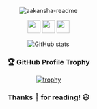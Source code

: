 <div align = "center">

![aakansha-readme](https://user-images.githubusercontent.com/11256141/120216029-1fb61480-c254-11eb-913f-8030bbf619b9.gif)

<!-- Badges -->
<a href="mailto:aakansha1216@gmail.com"><img src="https://img.shields.io/badge/Gmail-D14836?style=for-the-badge&logo=gmail&logoColor=white" height=30></a>
<a href="https://www.twitter.com/aakansha1216"><img src="https://img.shields.io/badge/Twitter-1DA1F2?style=for-the-badge&logo=twitter&logoColor=white" height=30></a>
 <a href="https://www.linkedin.com/in/aa1992"><img src="https://img.shields.io/badge/LinkedIn-0077B5?style=for-the-badge&logo=linkedin&logoColor=white" height=30></a>

 <!-- @Aakanksha Doshi's GitHub Statistics by Anuraghazra -->
![GitHub stats](https://github-readme-stats.vercel.app/api?username=ad1992&show_icons=true&theme=tokyonight&custom_title=Aakanksha%20Doshi's%20GitHub%20Statistics&border_radius=20.0&border_color=2f353b)

### 🏆 GitHub Profile Trophy
[![trophy](https://github-profile-trophy.vercel.app/?username=ad1992&theme=monokai&margin-w=15&margin-h=15&&no-frame=true&row=1)](https://github.com/ryo-ma/github-profile-trophy)

### Thanks 🙏 for reading! :smiley:
</div>
<!--
**ad1992/ad1992** is a ✨ _special_ ✨ repository because its `README.md` (this file) appears on your GitHub profile.

Here are some ideas to get you started 

- 🔭 I’m currently working on ...
- 🌱 I’m currently learning ...
- 👯 I’m looking to collaborate on ...
- 🤔 I’m looking for help with ...
- 💬 Ask me about ...
- 📫 How to reach me: ...
- 😄 Pronouns: ...
- ⚡ Fun fact: ...
-->
